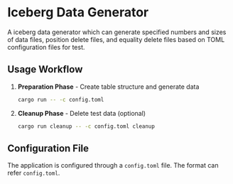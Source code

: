 # Iceberg Data Generator

A iceberg data generator which can generate specified numbers and sizes of data files, position delete files, and equality delete files based on TOML configuration files for test.

## Usage Workflow

1. **Preparation Phase** - Create table structure and generate data
   ```bash
   cargo run -- -c config.toml 
   ```

2. **Cleanup Phase** - Delete test data (optional)
   ```bash
   cargo run cleanup -- -c config.toml cleanup
   ```

## Configuration File

The application is configured through a `config.toml` file. The format can refer `config.toml`.
